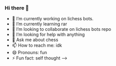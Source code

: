 ### Hi there 👋

- 🔭 I’m currently working on lichess bots.
- 🌱 I’m currently learning rar
- 👯 I’m looking to collaborate on lichess bots repo
- 🤔 I’m looking for help with anything
- 💬 Ask me about chess
- 📫 How to reach me: idk
- 😄 Pronouns: fun
- ⚡ Fun fact: self thought
-->
